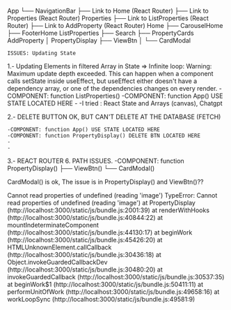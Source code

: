 App
└── NavigationBar
    ├── Link to Home  (React Router)
    ├── Link to Properties (React Router)
    Properties
    ├── Link to ListProperties (React Router)
    ├── Link to AddProperty (React Router)
    Home
    ├── CarouselHome
    ├── FooterHome
    ListProperties
    ├── Search
    ├── PropertyCards
    AddProperty
    │
    PropertyDisplay
    ├── ViewBtn
    │   └── CardModal



    ISSUES: Updating State

1.- Updating Elements in filtered Array in State => 
                        Infinite loop:
                                Warning: Maximum update depth exceeded. This can happen when a component calls setState inside useEffect, but useEffect either doesn't have a dependency array, or one of the dependencies changes on every render.
	-COMPONENT: function ListProperties()
	-COMPONENT: function App() USE STATE LOCATED HERE
	-
	-I tried : React State and Arrays (canvas), Chatgpt



2.- DELETE BUTTON OK, BUT CAN'T DELETE AT THE DATABASE (FETCH)

	-COMPONENT: function App() USE STATE LOCATED HERE
	-COMPONENT: function PropertyDisplay() DELETE BTN LOCATED HERE
	-
	-

3.- REACT ROUTER 6. PATH ISSUES. 
	-COMPONENT: function    PropertyDisplay()
    				├── ViewBtn()
    				     └── CardModal()

CardModal() is ok, The issue is in PropertyDisplay() and ViewBtn()??

Cannot read properties of undefined (reading 'image')
TypeError: Cannot read properties of undefined (reading 'image')
    at PropertyDisplay (http://localhost:3000/static/js/bundle.js:2001:39)
    at renderWithHooks (http://localhost:3000/static/js/bundle.js:40844:22)
    at mountIndeterminateComponent (http://localhost:3000/static/js/bundle.js:44130:17)
    at beginWork (http://localhost:3000/static/js/bundle.js:45426:20)
    at HTMLUnknownElement.callCallback (http://localhost:3000/static/js/bundle.js:30436:18)
    at Object.invokeGuardedCallbackDev (http://localhost:3000/static/js/bundle.js:30480:20)
    at invokeGuardedCallback (http://localhost:3000/static/js/bundle.js:30537:35)
    at beginWork$1 (http://localhost:3000/static/js/bundle.js:50411:11)
    at performUnitOfWork (http://localhost:3000/static/js/bundle.js:49658:16)
    at workLoopSync (http://localhost:3000/static/js/bundle.js:49581:9)